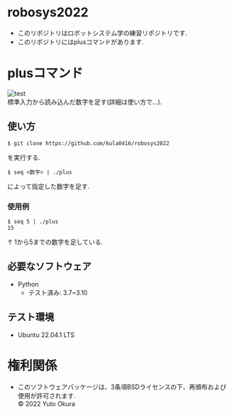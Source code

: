 # robosys2022
* このリポジトリはロボットシステム学の練習リポジトリです.    
* このリポジトリにはplusコマンドがあります.

# plusコマンド 
![test](https://github.com/kula0416/robosys2022/actions/workflows/test.yml/badge.svg)  
標準入力から読み込んだ数字を足す(詳細は使い方で...).

## 使い方
```
$ git clone https://github.com/kula0416/robosys2022
```
を実行する.  
```
$ seq <数字> | ./plus
```
によって指定した数字を足す.
### 使用例
```
$ seq 5 | ./plus
15
```
↑ 1から5までの数字を足している.

## 必要なソフトウェア
* Python
  * テスト済み: 3.7~3.10

## テスト環境
* Ubuntu 22.04.1 LTS

# 権利関係
* このソフトウェアパッケージは、3条項BSDライセンスの下、再頒布および使用が許可されます.   
 © 2022 Yuto Okura
